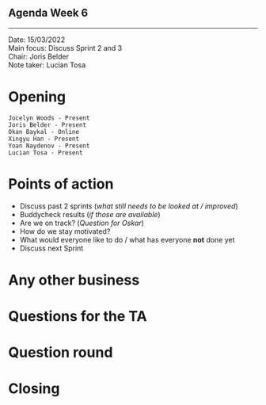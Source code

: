 ## Agenda Week 6

---

Date:           15/03/2022\
Main focus:     Discuss Sprint 2 and 3\
Chair:          Joris Belder\
Note taker:     Lucian Tosa

# Opening
    Jocelyn Woods - Present
    Joris Belder - Present 
    Okan Baykal - Online
    Xingyu Han - Present
    Yoan Naydenov - Present
    Lucian Tosa - Present

# Points of action
- Discuss past 2 sprints (_what still needs to be looked at / improved_)
- Buddycheck results (_if those are available_)
- Are we on track? (_Question for Oskar_)
- How do we stay motivated?
- What would everyone like to do / what has everyone __not__ done yet
- Discuss next Sprint

# Any other business

# Questions for the TA

# Question round

# Closing
